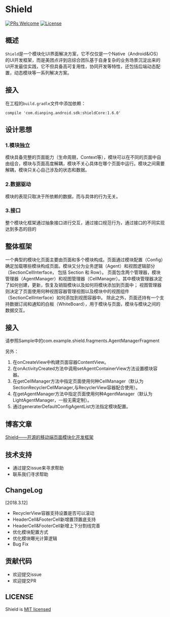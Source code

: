 # Shield

[![PRs Welcome](https://img.shields.io/badge/PRs-welcome-brightgreen.svg)](https://github.com/Meituan-Dianping/Shield/pulls)
[![License](https://img.shields.io/badge/license-MIT-blue.svg)](https://github.com/Meituan-Dianping/Shield/blob/master/LICENSE)

## 概述

`Shield`是一个模块化UI界面解决方案，它不仅仅是一个Native（Android&iOS）的UI开发框架，而是美团点评到店综合团队基于自身复杂的业务场景沉淀出来的UI开发最佳实践，它不但具备高可复用性，协同开发等特性，还包括后端动态配置，动态模块等一系列解决方案。

## 接入
在工程的`build.gradle`文件中添加依赖：
```
compile 'com.dianping.android.sdk:shieldCore:1.6.0'
```

## 设计思想

### 1.模块独立

模块具备完整的页面能力（生命周期，Context等），模块可以在不同的页面中自由组合，模块与页面高度解耦，模块不关心具体在哪个页面中运行。模块之间需要解耦，模块只关心自己涉及的状态和数据。

### 2.数据驱动
模块的表现只取决于所依赖的数据，而与具体的行为无关。

### 3.接口
整个模块化框架通过抽象接口进行交互，通过接口规范行为，通过接口的不同实现达到多态的目的

## 整体框架

一个典型的模块化页面主要由页面和多个模块构成。页面通过模块配置（Config）确定加载哪些模块构成页面。模块又分为业务逻辑（Agent）和视图逻辑部分（SectionCellInterface， 包括 Section 和 Row）。
页面包含两个管理器，模块管理器（AgentManager）和视图管理器（CellManager）。其中模块管理器决定了如何创建，更新，恢复及销毁模块以及如何将模块添加到页面中；
视图管理器则决定了页面使用何种视图容器管理视图以及模块中的视图组件（SectionCellInterface）如何添加到视图容器中。
除此之外，页面还持有一个支持数据订阅和通知的白板（WhiteBoard），用于模块与页面，模块与模块之间的数据交互。

## 接入
请参照Sample中的com.example.shield.fragments.AgentManagerFragment

另外：

1. 在onCreateView中构建页面容器ContentView。
2. 在onActivityCreated方法中调用setAgentContainerView方法设置模块容器。
3. 在getCellManager方法中指定页面使用何种CellManager（默认为SectionRecyclerCellManager,与RecyclerView容器配合使用）。
4. 在getAgentManager方法中指定页面使用何种AgentManager（默认为LightAgentManager，一般无需定制）。
5. 通过generaterDefaultConfigAgentList方法指定模块配置。

## 博客文章
[Shield——开源的移动端页面模块化开发框架](https://tech.meituan.com/shield-opensource.html)

## 技术支持
- 通过提交issue来寻求帮助
- 联系我们寻求帮助

## ChangeLog
[2018.3.12]
-   RecyclerView容器支持设置是否可以滚动
-   HeaderCell&FooterCell新增置顶置底支持
-   HeaderCell&FooterCell新增上下分割线完善
-   优化模块配置方式
-   优化模块曝光计算逻辑
-   Bug Fix

## 贡献代码
- 欢迎提交issue
- 欢迎提交PR

## LICENSE

Shield is [MIT licensed](https://github.com/Meituan-Dianping/Shield/blob/master/LICENSE)
